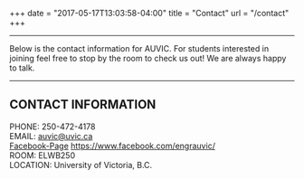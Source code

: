 +++
date = "2017-05-17T13:03:58-04:00"
title = "Contact"
url = "/contact"
+++


---
Below is the contact information for AUVIC. For students interested in joining feel free to stop by the room to check us out! We are always happy to talk.

---


## CONTACT INFORMATION
PHONE: 250-472-4178
<br>
EMAIL: auvic@uvic.ca
<br>
[Facebook-Page](https://www.facebook.com/engrauvic/)
https://www.facebook.com/engrauvic/
<br>
ROOM: ELWB250
<br>
LOCATION: University of Victoria, B.C.
<br>
